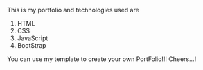 This is my portfolio and technologies used are

1) HTML
2) CSS
3) JavaScript
4) BootStrap

You can use my template to create your own PortFolio!!! Cheers...!
